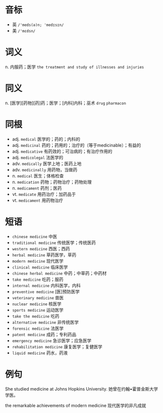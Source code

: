# 音标

- 英 `/'meds(ə)n; 'medɪsɪn/`
- 美 `/'mɛdsn/`

# 词义

n. 内服药；医学
`the treatment and study of illnesses and injuries`

# 同义

n. [医学][药物][药]药；医学；[内科]内科；巫术
`drug` `pharmacon`

# 同根

- adj. `medical` 医学的；药的；内科的
- adj. `medicinal` 药的；药用的；治疗的（等于medicinable）；有益的
- adj. `medicative` 有药效的；可治病的；有治疗作用的
- adj. `medicolegal` 法医学的
- adv. `medically` 医学上地；医药上地
- adv. `medicinally` 用药物，当做药
- n. `medical` 医生；体格检查
- n. `medication` 药物；药物治疗；药物处理
- n. `medicament` 药剂；医药
- vt. `medicate` 用药治疗；加药品于
- vt. `medicament` 用药物治疗

# 短语

- `chinese medicine` 中医
- `traditional medicine` 传统医学；传统医药
- `western medicine` 西医；西药
- `herbal medicine` 草药医学，草药
- `modern medicine` 现代医学
- `clinical medicine` 临床医学
- `chinese herbal medicine` 中药；中草药；中药材
- `take medicine` 吃药；服药
- `internal medicine` 内科医学，内科
- `preventive medicine` [医]预防医学
- `veterinary medicine` 兽医
- `nuclear medicine` 核医学
- `sports medicine` 运动医学
- `take the medicine` 吃药
- `alternative medicine` 非传统医学
- `forensic medicine` 法医学
- `patent medicine` 成药；专利药品
- `emergency medicine` 急诊医学；应急医学
- `rehabilitation medicine` 康复医学；复健医学
- `liquid medicine` 药水，药液

# 例句

She studied medicine at Johns Hopkins University.
她曾在约翰•霍普金斯大学学医。

the remarkable achievements of modern medicine
现代医学的非凡成就


